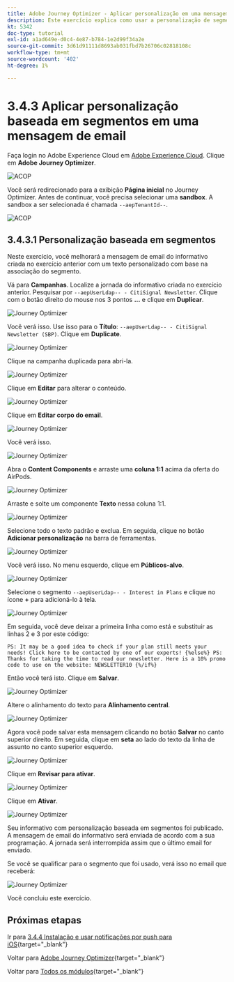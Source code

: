 ```yaml
---
title: Adobe Journey Optimizer - Aplicar personalização em uma mensagem de email
description: Este exercício explica como usar a personalização de segmentos em um conteúdo de email
kt: 5342
doc-type: tutorial
exl-id: a1ad649e-d0c4-4e87-b784-1e2d99f34a2e
source-git-commit: 3d61d91111d8693ab031fbd7b26706c02818108c
workflow-type: tm+mt
source-wordcount: '402'
ht-degree: 1%

---
```


# 3.4.3 Aplicar personalização baseada em segmentos em uma mensagem de email

Faça login no Adobe Experience Cloud em [Adobe Experience Cloud](https://experience.adobe.com). Clique em **Adobe Journey Optimizer**.

![ACOP](./../../../../modules/delivery-activation/ajo-b2c/ajob2c-1/images/acophome.png)

Você será redirecionado para a exibição **Página inicial** no Journey Optimizer. Antes de continuar, você precisa selecionar uma **sandbox**. A sandbox a ser selecionada é chamada ``--aepTenantId--``.

![ACOP](./../../../../modules/delivery-activation/ajo-b2c/ajob2c-1/images/acoptriglp.png)

## 3.4.3.1 Personalização baseada em segmentos

Neste exercício, você melhorará a mensagem de email do informativo criada no exercício anterior com um texto personalizado com base na associação do segmento.

Vá para **Campanhas**. Localize a jornada do informativo criada no exercício anterior. Pesquisar por `--aepUserLdap-- - CitiSignal Newsletter`. Clique com o botão direito do mouse nos 3 pontos **...** e clique em **Duplicar**.

![Journey Optimizer](./images/sbp1.png)

Você verá isso. Use isso para o **Título**: `--aepUserLdap-- - CitiSignal Newsletter (SBP)`. Clique em **Duplicate**.

![Journey Optimizer](./images/sbp2.png)

Clique na campanha duplicada para abri-la.

![Journey Optimizer](./images/sbp3.png)

Clique em **Editar** para alterar o conteúdo.

![Journey Optimizer](./images/sbp3a.png)

Clique em **Editar corpo do email**.

![Journey Optimizer](./images/sbp4.png)

Você verá isso.

![Journey Optimizer](./images/sbp5.png)

Abra o **Content Components** e arraste uma **coluna 1:1** acima da oferta do AirPods.

![Journey Optimizer](./images/sbp6.png)

Arraste e solte um componente **Texto** nessa coluna 1:1.

![Journey Optimizer](./images/sbp6a.png)

Selecione todo o texto padrão e exclua. Em seguida, clique no botão **Adicionar personalização** na barra de ferramentas.

![Journey Optimizer](./images/sbp7.png)

Você verá isso. No menu esquerdo, clique em **Públicos-alvo**.

![Journey Optimizer](./images/seg1.png)

Selecione o segmento `--aepUserLdap-- - Interest in Plans` e clique no ícone **+** para adicioná-lo à tela.

![Journey Optimizer](./images/seg3.png)

Em seguida, você deve deixar a primeira linha como está e substituir as linhas 2 e 3 por este código:

``
    PS: It may be a good idea to check if your plan still meets your needs! Click here to be contacted by one of our experts!
{%else%}
    PS: Thanks for taking the time to read our newsletter. Here is a 10% promo code to use on the website: NEWSLETTER10
{%/if%}
``

Então você terá isto. Clique em **Salvar**.

![Journey Optimizer](./images/seg4.png)

Altere o alinhamento do texto para **Alinhamento central**.

![Journey Optimizer](./images/sbp9.png)

Agora você pode salvar esta mensagem clicando no botão **Salvar** no canto superior direito. Em seguida, clique em **seta** ao lado do texto da linha de assunto no canto superior esquerdo.

![Journey Optimizer](./images/sbp9a.png)

Clique em **Revisar para ativar**.

![Journey Optimizer](./images/oc79afff.png)

Clique em **Ativar**.

![Journey Optimizer](./images/oc79bfff.png)

Seu informativo com personalização baseada em segmentos foi publicado. A mensagem de email do informativo será enviada de acordo com a sua programação. A jornada será interrompida assim que o último email for enviado.

Se você se qualificar para o segmento que foi usado, verá isso no email que receberá:

![Journey Optimizer](./images/sbp20fff.png)

Você concluiu este exercício.

## Próximas etapas

Ir para [3.4.4 Instalação e usar notificações por push para iOS](./ex4.md){target="_blank"}

Voltar para [Adobe Journey Optimizer](journeyoptimizer.md){target="_blank"}

Voltar para [Todos os módulos](./../../../../overview.md){target="_blank"}
